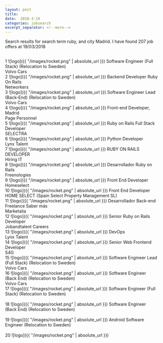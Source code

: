 ```yaml
---
layout: post
title:  
date:  2018-3-19 
categories: jobsearch 
excerpt_separator: <!--more-->
---
```

 Search results for search term ruby, and city Madrid. I have found  207 job offers at 19/03/2018
<!--more-->
<br>
1
![logo]({{ "/images/rocket.png" | absolute_url }})
Software Engineer (Full Stack) (Relocation to Sweden)
<br>
Volvo Cars
<br>
2
![logo]({{ "/images/rocket.png" | absolute_url }})
Backend Developer Ruby On Rails
<br>
Networkers
<br>
3
![logo]({{ "/images/rocket.png" | absolute_url }})
Software Engineer Lead (Back-End) (Relocation to Sweden)
<br>
Volvo Cars
<br>
4
![logo]({{ "/images/rocket.png" | absolute_url }})
Front-end Developer, Madrid
<br>
Page Personnel
<br>
5
![logo]({{ "/images/rocket.png" | absolute_url }})
Ruby on Rails Full Stack Developer
<br>
SELECTRA
<br>
6
![logo]({{ "/images/rocket.png" | absolute_url }})
Python Developer
<br>
Lynx Talent
<br>
7
![logo]({{ "/images/rocket.png" | absolute_url }})
RUBY ON RAILS DEVELOPER
<br>
Hiring IT
<br>
8
![logo]({{ "/images/rocket.png" | absolute_url }})
Desarrollador Ruby on Rails
<br>
Freenologies
<br>
9
![logo]({{ "/images/rocket.png" | absolute_url }})
Front End Developer
<br>
Homeselect
<br>
10
![logo]({{ "/images/rocket.png" | absolute_url }})
Front End Developer
<br>
HOME SELECT (Spain Select Property Management SL)
<br>
11
![logo]({{ "/images/rocket.png" | absolute_url }})
Desarrollador Back-end Freelance Saber más
<br>
Marketalia
<br>
12
![logo]({{ "/images/rocket.png" | absolute_url }})
Senior Ruby on Rails Developer
<br>
Jobandtalent Careers
<br>
13
![logo]({{ "/images/rocket.png" | absolute_url }})
DevOps
<br>
Lynx Talent
<br>
14
![logo]({{ "/images/rocket.png" | absolute_url }})
Senior Web Frontend Developer
<br>
S4G
<br>
15
![logo]({{ "/images/rocket.png" | absolute_url }})
Software Engineer Lead (Full Stack) (Relocation to Sweden)
<br>
Volvo Cars
<br>
16
![logo]({{ "/images/rocket.png" | absolute_url }})
Software Engineer (Back End) (Relocation to Sweden)
<br>
Volvo Cars
<br>
17
![logo]({{ "/images/rocket.png" | absolute_url }})
Software Engineer (Full Stack) (Relocation to Sweden)
<br>

<br>
18
![logo]({{ "/images/rocket.png" | absolute_url }})
Software Engineer (Back End) (Relocation to Sweden)
<br>

<br>
19
![logo]({{ "/images/rocket.png" | absolute_url }})
Android Software Engineer (Relocation to Sweden)
<br>

<br>
20
![logo]({{ "/images/rocket.png" | absolute_url }})

<br>

